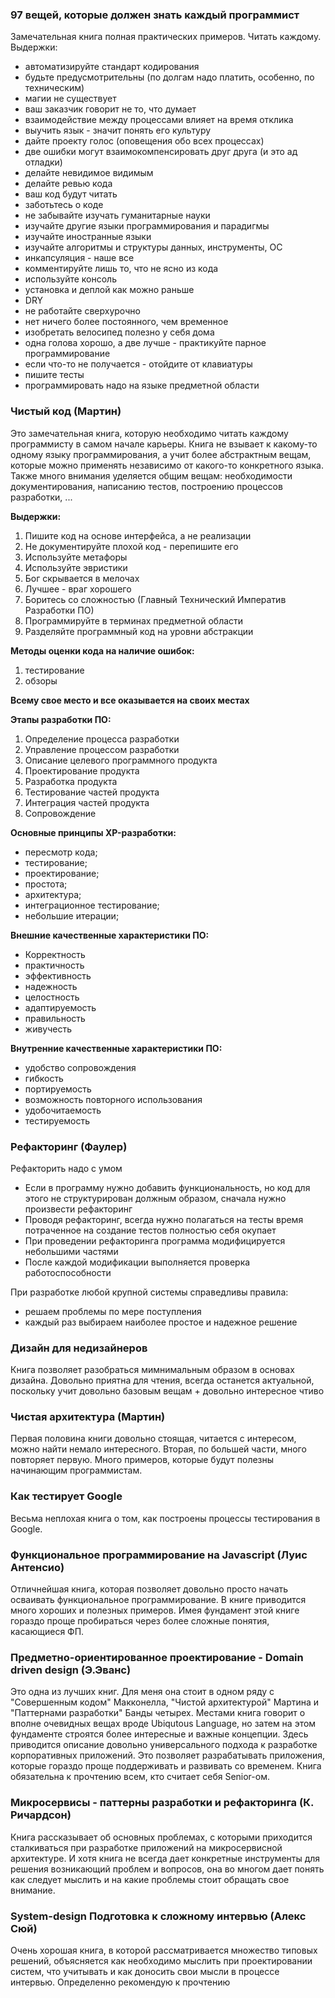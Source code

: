 ### 97 вещей, которые должен знать каждый программист  
Замечательная книга полная практических примеров. Читать каждому. Выдержки:
 - автоматизируйте стандарт кодирования  
 - будьте предусмотрительны (по долгам надо платить, особенно, по техническим)  
 - магии не существует  
 - ваш заказчик говорит не то, что думает  
 - взаимодействие между процессами влияет на время отклика  
 - выучить язык - значит понять его культуру  
 - дайте проекту голос (оповещения обо всех процессах)  
 - две ошибки могут взаимокомпенсировать друг друга (и это ад отладки)  
 - делайте невидимое видимым  
 - делайте ревью кода  
 - ваш код будут читать  
 - заботьтесь о коде  
 - не забывайте изучать гуманитарные науки  
 - изучайте другие языки программирования и парадигмы  
 - изучайте иностранные языки  
 - изучайте алгоритмы и структуры данных, инструменты, ОС  
 - инкапсуляция - наше все  
 - комментируйте лишь то, что не ясно из кода  
 - используйте консоль  
 - установка и деплой как можно раньше  
 - DRY  
 - не работайте сверхурочно  
 - нет ничего более постоянного, чем временное  
 - изобретать велосипед полезно у себя дома  
 - одна голова хорошо, а две лучше - практикуйте парное программирование  
 - если что-то не получается - отойдите от клавиатуры  
 - пишите тесты
 - программировать надо на языке предметной области  


### Чистый код (Мартин)  
Это замечательная книга, которую необходимо читать каждому программисту в самом начале карьеры. Книга не взывает к какому-то одному языку программирования, а учит более абстрактным вещам, которые можно применять независимо от какого-то конкретного языка. Также много внимания уделяется общим вещам: необходимости документирования, написанию тестов, построению процессов разработки, ... 

**Выдержки:**
1. Пишите код на основе интерфейса, а не реализации  
2. Не документируйте плохой код - перепишите его  
3. Используйте метафоры  
4. Используйте эвристики  
5. Бог скрывается в мелочах  
6. Лучшее - враг хорошего  
7. Боритесь со сложностью (Главный Технический Императив Разработки ПО)  
8. Программируйте в терминах предметной области  
9. Разделяйте программный код на уровни абстракции  

**Методы оценки кода на наличие ошибок:**  
1) тестирование  
2) обзоры  

**Всему свое место и все оказывается на своих местах**

**Этапы разработки ПО:**  
1. Определение процесса разработки  
2. Управление процессом разработки  
3. Описание целевого программного продукта  
4. Проектирование продукта  
5. Разработка продукта  
6. Тестирование частей продукта  
7. Интеграция частей продукта  
8. Сопровождение  

**Основные принципы XP-разработки:**
 - пересмотр кода;  
 - тестирование;  
 - проектирование;  
 - простота;  
 - архитектура;  
 - интеграционное тестирование;  
 - небольшие итерации;  

**Внешние качественные характеристики ПО:**
- Корректность  
- практичность  
- эффективность  
- надежность  
- целостность  
- адаптируемость  
- правильность  
- живучесть  

**Внутренние качественные характеристики ПО:**
- удобство сопровождения  
- гибкость  
- портируемость  
- возможность повторного использования  
- удобочитаемость  
- тестируемость  


### Рефакторинг (Фаулер)
Рефакторить надо с умом  
 - Если в программу нужно добавить функциональность, но код для этого не структурирован должным образом, сначала нужно произвести рефакторинг  
 - Проводя рефакторинг, всегда нужно полагаться на тесты время потраченное на создание тестов полностью себя окупает  
 - При проведении рефакторинга программа модифицируется небольшими частями  
 - После каждой модификации выполняется проверка работоспособности  

При разработке любой крупной системы справедливы правила:  
 - решаем проблемы по мере поступления  
 - каждый раз выбираем наиболее простое и надежное решение  


### Дизайн для недизайнеров  
Книга позволяет разобраться мимнимальным образом в основах дизайна. Довольно приятна для чтения, всегда останется актуальной, поскольку учит довольно базовым вещам + довольно интересное чтиво


### Чистая архитектура (Мартин)  
Первая половина книги довольно стоящая, читается с интересом, можно найти немало интересного. Вторая, по большей части, много повторяет первую. Много примеров, которые будут полезны начинающим программистам.


### Как тестирует Google  
Весьма неплохая книга о том, как построены процессы тестирования в Google.  


### Функциональное программирование на Javascript (Луис Антенсио)
Отличнейшая книга, которая позволяет довольно просто начать осваивать функциональное программирование. В книге приводится много хороших и полезных примеров. Имея фундамент этой книге гораздо проще пробираться через более сложные понятия, касающиеся ФП.


### Предметно-ориентированное проектирование - Domain driven design (Э.Эванс)
Это одна из лучших книг. Для меня она стоит в одном ряду с "Совершенным кодом" Макконелла, "Чистой архитектурой" Мартина и "Паттернами разработки" Банды четырех. Местами книга говорит о вполне очевидных вещах вроде Ubiqutous Language, но затем на этом фундаменте строятся более интересные и важные концепции. Здесь приводится описание довольно универсального подхода к разработке корпоративных приложений. Это позволяет разрабатывать приложения, которые гораздо проще поддерживать и развивать со временем. Книга обязательна к прочтению всем, кто считает себя Senior-ом.


### Микросервисы - паттерны разработки и рефакторинга (К. Ричардсон)
Книга рассказывает об основных проблемах, с которыми приходится сталкиваться при разработке приложений на микросервисной архитектуре. И хотя книга не всегда дает конкретные инструменты для решения возникающий проблем и вопросов, она во многом дает понять как следует мыслить и на какие проблемы стоит обращать свое внимание.


### System-design Подготовка к сложному интервью (Алекс Сюй)
Очень хорошая книга, в которой рассматривается множество типовых решений, объясняется как необходимо мыслить при проектировании систем, что учитывать и как доносить свои мысли в процессе интервью. Определенно рекомендую к прочтению
